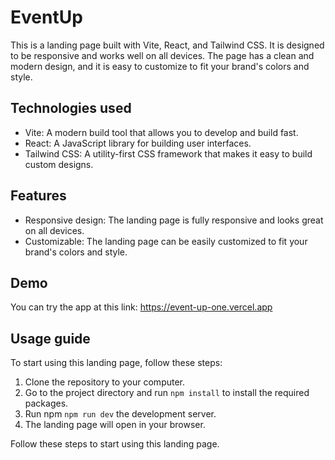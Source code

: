 # EventUp

This is a landing page built with Vite, React, and Tailwind CSS. It is designed to be responsive and works well on all devices. The page has a clean and modern design, and it is easy to customize to fit your brand's colors and style.

## Technologies used

- Vite: A modern build tool that allows you to develop and build fast.
- React: A JavaScript library for building user interfaces.
- Tailwind CSS: A utility-first CSS framework that makes it easy to build custom designs.

## Features

- Responsive design: The landing page is fully responsive and looks great on all devices.
- Customizable: The landing page can be easily customized to fit your brand's colors and style.

## Demo

You can try the app at this link: https://event-up-one.vercel.app

## Usage guide
To start using this landing page, follow these steps:

1. Clone the repository to your computer.
2. Go to the project directory and run `npm install` to install the required packages.
3. Run npm `npm run dev` the development server.
4. The landing page will open in your browser.

Follow these steps to start using this landing page.
